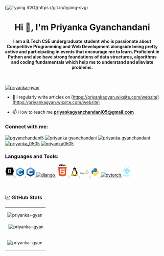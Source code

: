 [![Typing SVG](https://readme-typing-svg.herokuapp.com?size=24&width=600&lines=Welcome+To+Priyanka's+GitHub+Profile!)](https://git.io/typing-svg)
<h1 align="center">Hi 👋, I'm Priyanka Gyanchandani</h1>
<h4 align="center">I am a B.Tech CSE undergraduate student who is passionate about Competitive Programming and Web Development alongside being pretty active and participating in events that encourage me to learn. Proficient in Python and also have strong foundations of data structures, algorithms and coding fundamentals which help me to understand and alleviate problems.</h4>
<br>
<p align="left"> <a href="https://github.com/ryo-ma/github-profile-trophy"><img src="https://github-profile-trophy.vercel.app/?username=priyanka-gyan" alt="priyanka-gyan" /></a> </p>

- 📝 I regularly write articles on [https://priyankagyan.wixsite.com/website](https://priyankagyan.wixsite.com/website)

- 📫 How to reach me **priyankagyanchandani05@gmail.com**

<h3 align="left">Connect with me:</h3>
<p align="left">
<a href="https://twitter.com/pgyanchandani5" target="blank"><img align="center" src="https://raw.githubusercontent.com/rahuldkjain/github-profile-readme-generator/master/src/images/icons/Social/twitter.svg" alt="pgyanchandani5" height="20" width="30" /></a>
<a href="https://linkedin.com/in/priyanka gyanchandani" target="blank"><img align="center" src="https://raw.githubusercontent.com/rahuldkjain/github-profile-readme-generator/master/src/images/icons/Social/linked-in-alt.svg" alt="priyanka gyanchandani" height="20" width="30" /></a>
<a href="https://kaggle.com/priyanka gyanchandani" target="blank"><img align="center" src="https://raw.githubusercontent.com/rahuldkjain/github-profile-readme-generator/master/src/images/icons/Social/kaggle.svg" alt="priyanka gyanchandani" height="20" width="30" /></a>
<a href="https://www.codechef.com/users/priyanka_0505" target="blank"><img align="center" src="https://cdn.jsdelivr.net/npm/simple-icons@3.1.0/icons/codechef.svg" alt="priyanka_0505" height="20" width="30" /></a>
<a href="https://www.leetcode.com/priyanka0505" target="blank"><img align="center" src="https://raw.githubusercontent.com/rahuldkjain/github-profile-readme-generator/master/src/images/icons/Social/leet-code.svg" alt="priyanka0505" height="20" width="30" /></a>
</p>
<h3 align="left">Languages and Tools:</h3>
<p align="left"> <a href="https://getbootstrap.com" target="_blank" rel="noreferrer"> <img src="https://raw.githubusercontent.com/devicons/devicon/master/icons/bootstrap/bootstrap-plain-wordmark.svg" alt="bootstrap" width="30" height="30"/> </a> <a href="https://www.cprogramming.com/" target="_blank" rel="noreferrer"> <img src="https://raw.githubusercontent.com/devicons/devicon/master/icons/c/c-original.svg" alt="c" width="30" height="30"/> </a> <a href="https://www.w3schools.com/cpp/" target="_blank" rel="noreferrer"> <img src="https://raw.githubusercontent.com/devicons/devicon/master/icons/cplusplus/cplusplus-original.svg" alt="cplusplus" width="30" height="30"/> </a> <a href="https://www.djangoproject.com/" target="_blank" rel="noreferrer"> <img src="https://cdn.worldvectorlogo.com/logos/django.svg" alt="django" width="30" height="30"/> </a> <a href="https://www.w3.org/html/" target="_blank" rel="noreferrer"> <img src="https://raw.githubusercontent.com/devicons/devicon/master/icons/html5/html5-original-wordmark.svg" alt="html5" width="40" height="40"/> </a> <a href="https://www.linux.org/" target="_blank" rel="noreferrer"> <img src="https://raw.githubusercontent.com/devicons/devicon/master/icons/linux/linux-original.svg" alt="linux" width="30" height="30"/> </a> <a href="https://www.mysql.com/" target="_blank" rel="noreferrer"> <img src="https://raw.githubusercontent.com/devicons/devicon/master/icons/mysql/mysql-original-wordmark.svg" alt="mysql" width="30" height="30"/> </a> <a href="https://www.python.org" target="_blank" rel="noreferrer"> <img src="https://raw.githubusercontent.com/devicons/devicon/master/icons/python/python-original.svg" alt="python" width="30" height="30"/> </a> <a href="https://pytorch.org/" target="_blank" rel="noreferrer"> <img src="https://www.vectorlogo.zone/logos/pytorch/pytorch-icon.svg" alt="pytorch" width="40" height="40"/> </a> <a href="https://reactjs.org/" target="_blank" rel="noreferrer"> <img src="https://raw.githubusercontent.com/devicons/devicon/master/icons/react/react-original-wordmark.svg" alt="react" width="30" height="30"/> </a> </p>
<br>
<h3> 📈 GitHub Stats</h3>
<table>
<tr>
<td><p><img align="left" src="https://github-readme-stats.vercel.app/api/top-langs?username=priyanka-gyan&show_icons=true&locale=en&layout=compact" alt="priyanka-gyan" /></p></td>
</tr>
<tr><td><p>&nbsp;<img align="center" src="https://github-readme-stats.vercel.app/api?username=priyanka-gyan&show_icons=true&locale=en" alt="priyanka-gyan" /></p></td>
</tr>
<tr>
<td><p><img align="center" src="https://github-readme-streak-stats.herokuapp.com/?user=priyanka-gyan&" alt="priyanka-gyan" /></p></td>
</tr>
</table>
